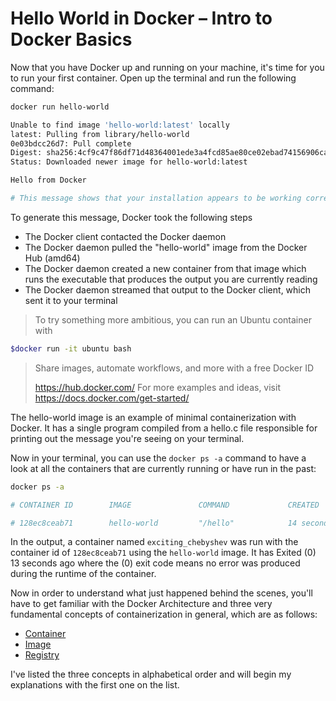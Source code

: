 # Hello World in Docker – Intro to Docker Basics

Now that you have Docker up and running on your machine, it's time for you to run your first container. Open up the terminal and run the following command:

```sh
docker run hello-world

Unable to find image 'hello-world:latest' locally
latest: Pulling from library/hello-world
0e03bdcc26d7: Pull complete
Digest: sha256:4cf9c47f86df71d48364001ede3a4fcd85ae80ce02ebad74156906caff5378bc
Status: Downloaded newer image for hello-world:latest

Hello from Docker

# This message shows that your installation appears to be working correctly
```

To generate this message, Docker took the following steps

- The Docker client contacted the Docker daemon
- The Docker daemon pulled the "hello-world" image from the Docker Hub (amd64)
- The Docker daemon created a new container from that image which runs the executable that produces the output you are currently reading
- The Docker daemon streamed that output to the Docker client, which sent it to your terminal

> To try something more ambitious, you can run an Ubuntu container with

```sh
$docker run -it ubuntu bash
```

>Share images, automate workflows, and more with a free Docker ID
>
> <https://hub.docker.com/>
> For more examples and ideas, visit
> <https://docs.docker.com/get-started/>

The hello-world image is an example of minimal containerization with Docker. It has a single program compiled from a hello.c file responsible for printing out the message you're seeing on your terminal.

Now in your terminal, you can use the `docker ps -a` command to have a look at all the containers that are currently running or have run in the past:

```sh
docker ps -a

# CONTAINER ID        IMAGE               COMMAND             CREATED             STATUS                     PORTS               NAMES

# 128ec8ceab71        hello-world         "/hello"            14 seconds ago      Exited (0) 13 seconds ago                      exciting_chebyshev
```

In the output, a container named `exciting_chebyshev` was run with the container id of `128ec8ceab71` using the `hello-world` image. It has Exited (0) 13 seconds ago where the (0) exit code means no error was produced during the runtime of the container.

Now in order to understand what just happened behind the scenes, you'll have to get familiar with the Docker Architecture and three very fundamental concepts of containerization in general, which are as follows:

- [Container](./container.md)
- [Image](./image)
- [Registry](./registry)

I've listed the three concepts in alphabetical order and will begin my explanations with the first one on the list.
